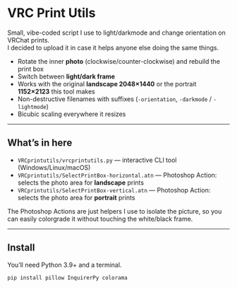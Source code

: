 # VRC Print Utils

Small, vibe-coded script I use to light/darkmode and change orientation on VRChat prints.  
I decided to upload it in case it helps anyone else doing the same things.

- Rotate the inner **photo** (clockwise/counter-clockwise) and rebuild the print box
- Switch between **light/dark frame**
- Works with the original **landscape 2048×1440** or the portrait **1152×2123** this tool makes
- Non-destructive filenames with suffixes (`-orientation`, `-darkmode` / `-lightmode`)
- Bicubic scaling everywhere it resizes

---

## What’s in here

- `VRCprintutils/vrcprintutils.py` — interactive CLI tool (Windows/Linux/macOS)
- `VRCprintutils/SelectPrintBox-horizontal.atn` — Photoshop Action: selects the photo area for **landscape** prints  
- `VRCprintutils/SelectPrintBox-vertical.atn` — Photoshop Action: selects the photo area for **portrait** prints

The Photoshop Actions are just helpers I use to isolate the picture, so you can easily colorgrade it without touching the white/black frame.

---

## Install

You’ll need Python 3.9+ and a terminal.

```bash
pip install pillow InquirerPy colorama
